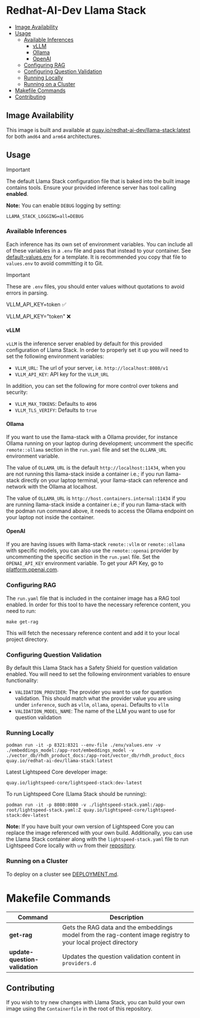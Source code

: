 # Redhat-AI-Dev Llama Stack

- [Image Availability](#image-availability)
- [Usage](#usage)
  - [Available Inferences](#available-inferences)
    - [vLLM](#vllm)
    - [Ollama](#ollama)
    - [OpenAI](#openai)
  - [Configuring RAG](#configuring-rag)
  - [Configuring Question Validation](#configuring-question-validation)
  - [Running Locally](#running-locally)
  - [Running on a Cluster](#running-on-a-cluster)
- [Makefile Commands](#makefile-commands)
- [Contributing](#contributing)


## Image Availability

This image is built and available at [quay.io/redhat-ai-dev/llama-stack:latest](https://quay.io/repository/redhat-ai-dev/llama-stack) for both `amd64` and `arm64` architectures.

## Usage

> [!IMPORTANT]
> The default Llama Stack configuration file that is baked into the built image contains tools. Ensure your provided inference server has tool calling **enabled**.

**Note:** You can enable `DEBUG` logging by setting:
```
LLAMA_STACK_LOGGING=all=DEBUG
```

### Available Inferences

Each inference has its own set of environment variables. You can include all of these variables in a `.env` file and pass that instead to your container. See [default-values.env](./env/default-values.env) for a template. It is recommended you copy that file to `values.env` to avoid committing it to Git.

> [!IMPORTANT]
> These are `.env` files, you should enter values without quotations to avoid errors in parsing. 
> 
> VLLM_API_KEY=token ✅
> 
> VLLM_API_KEY="token" ❌

#### vLLM

`vLLM` is the inference server enabled by default for this provided configuration of Llama Stack. In order to properly set it up you will need to set the following environment variables:

- `VLLM_URL`: The url of your server, i.e. `http://localhost:8080/v1`
- `VLLM_API_KEY`: API key for the `VLLM_URL`

In addition, you can set the following for more control over tokens and security:

- `VLLM_MAX_TOKENS`: Defaults to `4096`
- `VLLM_TLS_VERIFY`: Defaults to `true`

#### Ollama

If you want to use the llama-stack with a Ollama provider, for instance Ollama running on your laptop during development; uncomment the specific `remote::ollama` section in the `run.yaml` file and set the `OLLAMA_URL` environment variable.

The value of `OLLAMA_URL` is the default `http://localhost:11434`, when you are not running this llama-stack inside a container i.e.; if you run llama-stack directly on your laptop terminal, your llama-stack can reference and network with the Ollama at localhost.

The value of `OLLAMA_URL` is `http://host.containers.internal:11434` if you are running llama-stack inside a container i.e.; if you run llama-stack with the podman run command above, it needs to access the Ollama endpoint on your laptop not inside the container.

#### OpenAI

If you are having issues with llama-stack `remote::vllm` or `remote::ollama` with specific models, you can also use the `remote::openai` provider by uncommenting the specific section in the `run.yaml` file. Set the `OPENAI_API_KEY` environment variable. To get your API Key, go to [platform.openai.com](https://platform.openai.com/settings/organization/api-keys).

### Configuring RAG

The `run.yaml` file that is included in the container image has a RAG tool enabled. In order for this tool to have the necessary reference content, you need to run:

```
make get-rag
```

This will fetch the necessary reference content and add it to your local project directory.

### Configuring Question Validation

By default this Llama Stack has a Safety Shield for question validation enabled. You will need to set the following environment variables to ensure functionality:

- `VALIDATION_PROVIDER`: The provider you want to use for question validation. This should match what the provider value you are using under `inference`, such as `vllm`, `ollama`, `openai`. Defaults to `vllm`
- `VALIDATION_MODEL_NAME`: The name of the LLM you want to use for question validation

### Running Locally

```
podman run -it -p 8321:8321 --env-file ./env/values.env -v ./embeddings_model:/app-root/embeddings_model -v ./vector_db/rhdh_product_docs:/app-root/vector_db/rhdh_product_docs quay.io/redhat-ai-dev/llama-stack:latest
```

Latest Lightspeed Core developer image:
```
quay.io/lightspeed-core/lightspeed-stack:dev-latest
```

To run Lightspeed Core (Llama Stack should be running):
```
podman run -it -p 8080:8080 -v ./lightspeed-stack.yaml:/app-root/lightspeed-stack.yaml:Z quay.io/lightspeed-core/lightspeed-stack:dev-latest
```

**Note:** If you have built your own version of Lightspeed Core you can replace the image referenced with your own build. Additionally, you can use the Llama Stack container along with the `lightspeed-stack.yaml` file to run Lightspeed Core locally with `uv` from their [repository](https://github.com/lightspeed-core/lightspeed-stack).

### Running on a Cluster

To deploy on a cluster see [DEPLOYMENT.md](./docs/DEPLOYMENT.md).

# Makefile Commands

| Command | Description |
| ---- | ----|
| **get-rag** | Gets the RAG data and the embeddings model from the rag-content image registry to your local project directory |
| **update-question-validation** | Updates the question validation content in `providers.d` |

## Contributing

If you wish to try new changes with Llama Stack, you can build your own image using the `Containerfile` in the root of this repository.